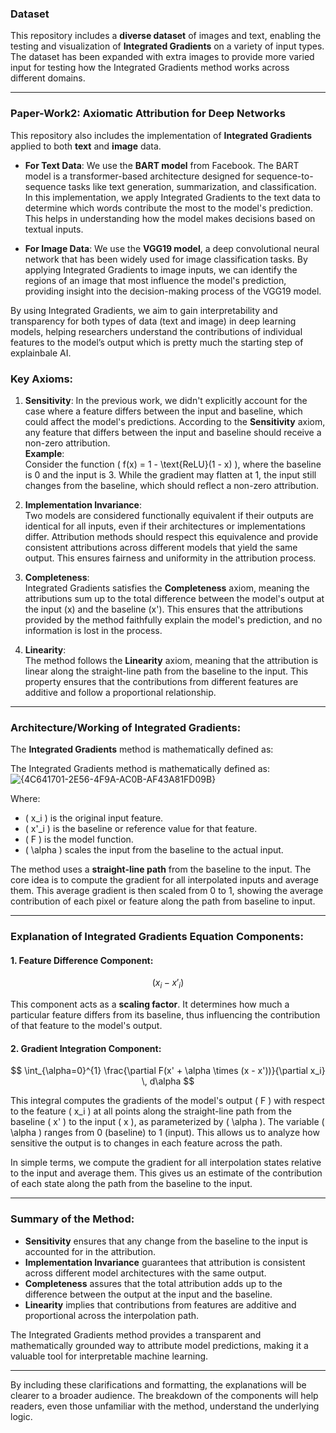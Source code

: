 ### Dataset

This repository includes a **diverse dataset** of images and text, enabling the testing and visualization of **Integrated Gradients** on a variety of input types. The dataset has been expanded with extra images to provide more varied input for testing how the Integrated Gradients method works across different domains. 

---

### Paper-Work2: Axiomatic Attribution for Deep Networks

This repository also includes the implementation of **Integrated Gradients** applied to both **text** and **image** data.

- **For Text Data**: We use the **BART model** from Facebook. The BART model is a transformer-based architecture designed for sequence-to-sequence tasks like text generation, summarization, and classification. In this implementation, we apply Integrated Gradients to the text data to determine which words contribute the most to the model's prediction. This helps in understanding how the model makes decisions based on textual inputs.
  
- **For Image Data**: We use the **VGG19 model**, a deep convolutional neural network that has been widely used for image classification tasks. By applying Integrated Gradients to image inputs, we can identify the regions of an image that most influence the model's prediction, providing insight into the decision-making process of the VGG19 model.

By using Integrated Gradients, we aim to gain interpretability and transparency for both types of data (text and image) in deep learning models, helping researchers understand the contributions of individual features to the model’s output which is pretty much the starting step of explainbale AI.


### Key Axioms:

1. **Sensitivity**:
   In the previous work, we didn't explicitly account for the case where a feature differs between the input and baseline, which could affect the model's predictions. According to the **Sensitivity** axiom, any feature that differs between the input and baseline should receive a non-zero attribution.  
   **Example**:  
   Consider the function \( f(x) = 1 - \text{ReLU}(1 - x) \), where the baseline is 0 and the input is 3. While the gradient may flatten at 1, the input still changes from the baseline, which should reflect a non-zero attribution.

2. **Implementation Invariance**:  
   Two models are considered functionally equivalent if their outputs are identical for all inputs, even if their architectures or implementations differ. Attribution methods should respect this equivalence and provide consistent attributions across different models that yield the same output. This ensures fairness and uniformity in the attribution process.

3. **Completeness**:  
   Integrated Gradients satisfies the **Completeness** axiom, meaning the attributions sum up to the total difference between the model's output at the input \(x\) and the baseline \(x'\). This ensures that the attributions provided by the method faithfully explain the model's prediction, and no information is lost in the process.

4. **Linearity**:  
   The method follows the **Linearity** axiom, meaning that the attribution is linear along the straight-line path from the baseline to the input. This property ensures that the contributions from different features are additive and follow a proportional relationship.

---

### Architecture/Working of Integrated Gradients:

The **Integrated Gradients** method is mathematically defined as:

The Integrated Gradients method is mathematically defined as:
![{4C641701-2E56-4F9A-AC0B-AF43A81FD09B}](https://github.com/user-attachments/assets/2d3a0f2e-835f-43af-917e-5bf43318d243)

Where:
- \( x_i \) is the original input feature.
- \( x'_i \) is the baseline or reference value for that feature.
- \( F \) is the model function.
- \( \alpha \) scales the input from the baseline to the actual input.



The method uses a **straight-line path** from the baseline to the input. The core idea is to compute the gradient for all interpolated inputs and average them. This average gradient is then scaled from 0 to 1, showing the average contribution of each pixel or feature along the path from baseline to input.

---

### Explanation of Integrated Gradients Equation Components:

#### 1. **Feature Difference Component**:

$$
(x_i - x'_i)
$$

This component acts as a **scaling factor**. It determines how much a particular feature differs from its baseline, thus influencing the contribution of that feature to the model's output.

#### 2. **Gradient Integration Component**:

$$
\int_{\alpha=0}^{1} \frac{\partial F(x' + \alpha \times (x - x'))}{\partial x_i} \, d\alpha
$$

This integral computes the gradients of the model's output \( F \) with respect to the feature \( x_i \) at all points along the straight-line path from the baseline \( x' \) to the input \( x \), as parameterized by \( \alpha \). The variable \( \alpha \) ranges from 0 (baseline) to 1 (input). This allows us to analyze how sensitive the output is to changes in each feature across the path.

In simple terms, we compute the gradient for all interpolation states relative to the input and average them. This gives us an estimate of the contribution of each state along the path from the baseline to the input.

---

### Summary of the Method:

- **Sensitivity** ensures that any change from the baseline to the input is accounted for in the attribution.
- **Implementation Invariance** guarantees that attribution is consistent across different model architectures with the same output.
- **Completeness** assures that the total attribution adds up to the difference between the output at the input and the baseline.
- **Linearity** implies that contributions from features are additive and proportional across the interpolation path.

The Integrated Gradients method provides a transparent and mathematically grounded way to attribute model predictions, making it a valuable tool for interpretable machine learning.

---

By including these clarifications and formatting, the explanations will be clearer to a broader audience. The breakdown of the components will help readers, even those unfamiliar with the method, understand the underlying logic.

